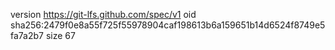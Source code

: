 version https://git-lfs.github.com/spec/v1
oid sha256:2479f0e8a55f725f55978904caf198613b6a159651b14d6524f8749e5fa7a2b7
size 67
